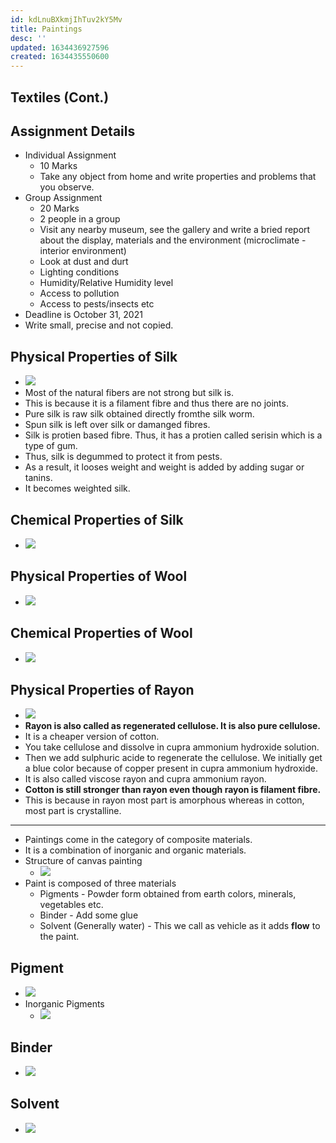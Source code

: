 ```yaml
---
id: kdLnuBXkmjIhTuv2kY5Mv
title: Paintings
desc: ''
updated: 1634436927596
created: 1634435550600
---
```

## Textiles (Cont.)

## Assignment Details

- Individual Assignment
  - 10 Marks
  - Take any object from home and write properties and problems that you observe.
- Group Assignment
  - 20 Marks
  - 2 people in a group
  - Visit any nearby museum, see the gallery and write a bried report about the display, materials and the environment (microclimate - interior environment)
  - Look at dust and durt
  - Lighting conditions
  - Humidity/Relative Humidity level
  - Access to pollution
  - Access to pests/insects etc
- Deadline is October 31, 2021
- Write small, precise and not copied.

## Physical Properties of Silk

- ![](/assets/images/2021-10-17-07-32-00.png)
- Most of the natural fibers are not strong but silk is.
- This is because it is a filament fibre and thus there are no joints.
- Pure silk is raw silk obtained directly fromthe silk worm.
- Spun silk is left over silk or damanged fibres.
- Silk is protien based fibre. Thus, it has a protien called serisin which is a type of gum.
- Thus, silk is degummed to protect it from pests.
- As a result, it looses weight and weight is added by adding sugar or tanins.
- It becomes weighted silk.

## Chemical Properties of Silk

- ![](/assets/images/2021-10-17-07-37-27.png)

## Physical Properties of Wool

- ![](/assets/images/2021-10-17-07-38-26.png)

## Chemical Properties of Wool

- ![](/assets/images/2021-10-17-07-39-13.png)

## Physical Properties of Rayon

- ![](/assets/images/2021-10-17-07-40-01.png)
- **Rayon is also called as regenerated cellulose. It is also pure cellulose.**
- It is a cheaper version of cotton.
- You take cellulose and dissolve in cupra ammonium hydroxide solution.
- Then we add sulphuric acide to regenerate the cellulose. We initially get a blue color because of copper present in cupra ammonium hydroxide.
- It is also called viscose rayon and cupra ammonium rayon.
- **Cotton is still stronger than rayon even though rayon is filament fibre.**
- This is because in rayon most part is amorphous whereas in cotton, most part is crystalline.

* * *

- Paintings come in the category of composite materials.
- It is a combination of inorganic and organic materials.
- Structure of canvas painting
  - ![](/assets/images/2021-10-17-07-48-55.png)
- Paint is composed of three materials
  - Pigments - Powder form obtained from earth colors, minerals, vegetables etc.
  - Binder - Add some glue
  - Solvent (Generally water) - This we call as vehicle as it adds **flow** to the paint.

## Pigment

- ![](/assets/images/2021-10-17-07-56-12.png)
- Inorganic Pigments
  - ![](/assets/images/2021-10-17-07-56-41.png)

## Binder

- ![](/assets/images/2021-10-17-07-57-42.png)

## Solvent

- ![](/assets/images/2021-10-17-07-58-18.png)

